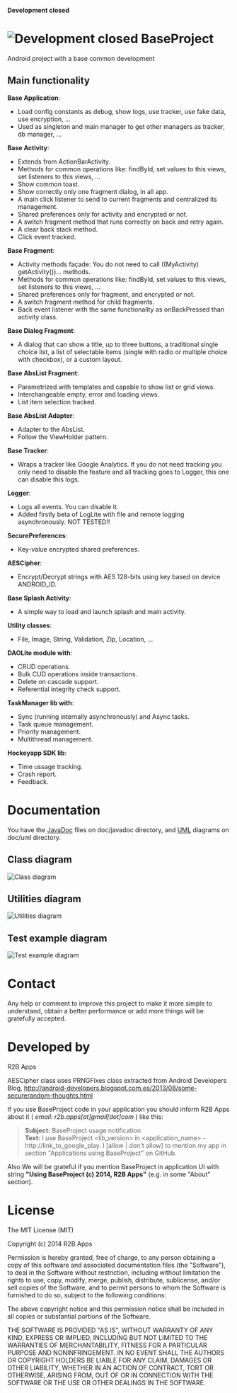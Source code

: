<b>Development closed</b>

![Development closed](https://raw.githubusercontent.com/r2bapps/DAOLite/gh-pages/greenline.png?raw=true)
BaseProject
===========

Android project with a base common development



Main functionality
------------------
**Base Application**:
* Load config constants as debug, show logs, use tracker, use fake data, use encryption, ...
* Used as singleton and main manager to get other managers as tracker, db manager, ...

**Base Activity**:
* Extends from ActionBarActivity.
* Methods for common operations like: findById, set values to this views, set listeners 
to this views, ... 
* Show common toast.
* Show correctly only one fragment dialog, in all app.
* A main click listener to send to current fragments and centralized its management.
* Shared preferences only for activity and encrypted or not.
* A switch fragment method that runs correctly on back and retry again.
* A clear back stack method.
* Click event tracked.

**Base Fragment**:
* Activity methods façade: You do not need to call ((MyActivity) getActivity())... methods.
* Methods for common operations like: findById, set values to this views, set listeners 
to this views, ... 
* Shared preferences only for fragment, and encrypted or not.
* A switch fragment method for child fragments.
* Back event listener with the same functionality as onBackPressed than activity class.

**Base Dialog Fragment**:
* A dialog that can show a title, up to three buttons, a traditional 
single choice list, a list of selectable items (single with radio or multiple choice with 
checkbox), or a custom layout.

**Base AbsList Fragment**: 
* Parametrized with templates and capable to show list or grid views.
* Interchangeable empty, error and loading views.
* List item selection tracked.

**Base AbsList Adapter**:
* Adapter to the AbsList.
* Follow the ViewHolder pattern.

**Base Tracker**:
* Wraps a tracker like Google Analytics. If you do not need tracking you only need to 
disable the feature and all tracking goes to Logger, this one can disable this logs.

**Logger**:
* Logs all events. You can disable it.
* Added firstly beta of LogLite with file and remote logging asynchronously. NOT TESTED!!

**SecurePreferences**:
* Key-value encrypted shared preferences.

**AESCipher**:
* Encrypt/Decrypt strings with AES 128-bits using key based on device ANDROID_ID.

**Base Splash Activity**:
* A simple way to load and launch splash and main activity.

**Utility classes**:
* File, Image, String, Validation, Zip, Location, ...


**DAOLite module with**:
* CRUD operations.
* Bulk CUD operations inside transactions.
* Delete on cascade support.
* Referential integrity check support.


**TaskManager lib with**:
* Sync (running internally asynchronously) and Async tasks.
* Task queue management.
* Priority management.
* Multithread management.


**Hockeyapp SDK lib**:
* Time ussage tracking.
* Crash report.
* Feedback.


Documentation
=============
You have the [JavaDoc](BaseProject/doc/javadoc) files on doc/javadoc directory, 
and [UML](BaseProject/doc/uml) diagrams on doc/uml directory.

Class diagram
-------------
![Class diagram](BaseProject/doc/uml/ClassDiagram.png?raw=true "Class diagram")

Utilities diagram
-----------------
![Utilities diagram](BaseProject/doc/uml/UtilitiesDiagram.png?raw=true "Utilities diagram")

Test example diagram
--------------------
![Test example diagram](BaseProject/doc/uml/TestingDiagram.png?raw=true "Test example diagram")



Contact
=======
Any help or comment to improve this project to make it more simple to understand, 
obtain a better performance or add more things will be gratefully accepted.



Developed by
============
R2B Apps

AESCipher class uses PRNGFixes class extracted from Android Developers Blog,
http://android-developers.blogspot.com.es/2013/08/some-securerandom-thoughts.html

If you use BaseProject code in your application you should inform R2B Apps about it ( *email: r2b.apps[at]gmail[dot]com* ) like this:
> **Subject:** BaseProject usage notification<br />
> **Text:** I use BaseProject &lt;lib_version> in &lt;application_name> - http://link_to_google_play.
> I [allow | don't allow] to mention my app in section "Applications using BaseProject" on GitHub.

Also We will be grateful if you mention BaseProject in application UI with string **"Using BaseProject (c) 2014, R2B Apps"** (e.g. in some "About" section).



License
=======
The MIT License (MIT)

Copyright (c) 2014 R2B Apps

Permission is hereby granted, free of charge, to any person obtaining a copy
of this software and associated documentation files (the "Software"), to deal
in the Software without restriction, including without limitation the rights
to use, copy, modify, merge, publish, distribute, sublicense, and/or sell
copies of the Software, and to permit persons to whom the Software is
furnished to do so, subject to the following conditions:

The above copyright notice and this permission notice shall be included in all
copies or substantial portions of the Software.

THE SOFTWARE IS PROVIDED "AS IS", WITHOUT WARRANTY OF ANY KIND, EXPRESS OR
IMPLIED, INCLUDING BUT NOT LIMITED TO THE WARRANTIES OF MERCHANTABILITY,
FITNESS FOR A PARTICULAR PURPOSE AND NONINFRINGEMENT. IN NO EVENT SHALL THE
AUTHORS OR COPYRIGHT HOLDERS BE LIABLE FOR ANY CLAIM, DAMAGES OR OTHER
LIABILITY, WHETHER IN AN ACTION OF CONTRACT, TORT OR OTHERWISE, ARISING FROM,
OUT OF OR IN CONNECTION WITH THE SOFTWARE OR THE USE OR OTHER DEALINGS IN THE
SOFTWARE.
